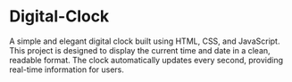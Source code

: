 # Digital-Clock
A simple and elegant digital clock built using HTML, CSS, and JavaScript. This project is designed to display the current time and date in a clean, readable format. The clock automatically updates every second, providing real-time information for users.
